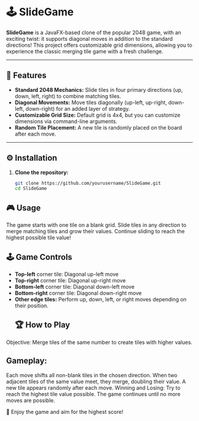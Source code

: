 
# 🕹️ SlideGame

**SlideGame** is a JavaFX-based clone of the popular 2048 game, with an exciting twist: it supports diagonal moves in addition to the standard directions! This project offers customizable grid dimensions, allowing you to experience the classic merging tile game with a fresh challenge.

---

## 🚀 Features

- **Standard 2048 Mechanics:** Slide tiles in four primary directions (up, down, left, right) to combine matching tiles.  
- **Diagonal Movements:** Move tiles diagonally (up-left, up-right, down-left, down-right) for an added layer of strategy.  
- **Customizable Grid Size:** Default grid is 4x4, but you can customize dimensions via command-line arguments.  
- **Random Tile Placement:** A new tile is randomly placed on the board after each move.

---

## ⚙️ Installation

1. **Clone the repository:**
   ```bash
   git clone https://github.com/yourusername/SlideGame.git
   cd SlideGame

##   🎮 Usage
The game starts with one tile on a blank grid. Slide tiles in any direction to merge matching tiles and grow their values. Continue sliding to reach the highest possible tile value!

## 🕹️ Game Controls
- **Top-left** corner tile: Diagonal up-left move
- **Top-right** corner tile: Diagonal up-right move
- **Bottom-left** corner tile: Diagonal down-left move
- **Bottom-right** corner tile: Diagonal down-right move
- **Other edge tiles:** Perform up, down, left, or right moves depending on their position.
  ## 🏆 How to Play
Objective: Merge tiles of the same number to create tiles with higher values.

## Gameplay:

Each move shifts all non-blank tiles in the chosen direction.
When two adjacent tiles of the same value meet, they merge, doubling their value.
A new tile appears randomly after each move.
Winning and Losing:
Try to reach the highest tile value possible. The game continues until no more moves are possible.

🌟 Enjoy the game and aim for the highest score!
